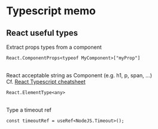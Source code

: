 # Typescript memo
## React useful types
Extract props types from a component
```
React.ComponentProps<typeof MyComponent>["myProp"]
```
\
React acceptable string as Component (e.g. h1, p, span, ...)\
Cf. [React Typescript cheatsheet](https://react-typescript-cheatsheet.netlify.app/docs/advanced/patterns_by_usecase/#polymorphic-components-eg-with-as-props)
```
React.ElementType<any>
```

\
Type a timeout ref
```
const timeoutRef = useRef<NodeJS.Timeout>();
```
